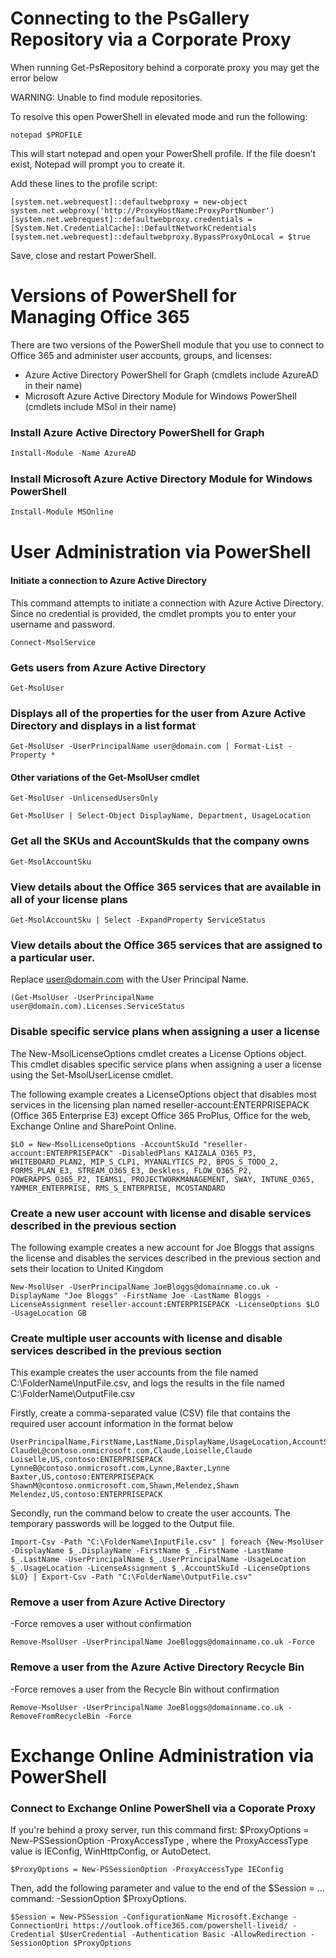 # Connecting to the PsGallery Repository via a Corporate Proxy
When running Get-PsRepository behind a corporate proxy you may get the error below  

WARNING: Unable to find module repositories.

To resolve this open PowerShell in elevated mode and run the following:
```
notepad $PROFILE
```
This will start notepad and open your PowerShell profile. If the file doesn’t exist, Notepad will prompt you to create it.

Add these lines to the profile script:
```
[system.net.webrequest]::defaultwebproxy = new-object system.net.webproxy('http://ProxyHostName:ProxyPortNumber')
[system.net.webrequest]::defaultwebproxy.credentials = [System.Net.CredentialCache]::DefaultNetworkCredentials
[system.net.webrequest]::defaultwebproxy.BypassProxyOnLocal = $true
```
Save, close and restart PowerShell.
# Versions of PowerShell for Managing Office 365
There are two versions of the PowerShell module that you use to connect to Office 365 and administer user accounts, groups, and licenses:
- Azure Active Directory PowerShell for Graph (cmdlets include AzureAD in their name)
- Microsoft Azure Active Directory Module for Windows PowerShell (cmdlets include MSol in their name)
### Install Azure Active Directory PowerShell for Graph
```PowerShell
Install-Module -Name AzureAD
```
### Install Microsoft Azure Active Directory Module for Windows PowerShell
```PowerShell
Install-Module MSOnline
```
# User Administration via PowerShell
#### Initiate a connection to Azure Active Directory
This command attempts to initiate a connection with Azure Active Directory. Since no credential is provided, the cmdlet prompts you to enter your username and password.
```
Connect-MsolService
```
### Gets users from Azure Active Directory
```
Get-MsolUser
```
### Displays all of the properties for the user from Azure Active Directory and displays in a list format
```
Get-MsolUser -UserPrincipalName user@domain.com | Format-List -Property *
```
#### Other variations of the Get-MsolUser cmdlet
```
Get-MsolUser -UnlicensedUsersOnly
```
```
Get-MsolUser | Select-Object DisplayName, Department, UsageLocation
```
### Get all the SKUs and AccountSkuIds that the company owns
```
Get-MsolAccountSku
```
### View details about the Office 365 services that are available in all of your license plans
```
Get-MsolAccountSku | Select -ExpandProperty ServiceStatus
```
### View details about the Office 365 services that are assigned to a particular user.
Replace user@domain.com with the User Principal Name.
```
(Get-MsolUser -UserPrincipalName user@domain.com).Licenses.ServiceStatus
```
### Disable specific service plans when assigning a user a license
The New-MsolLicenseOptions cmdlet creates a License Options object. This cmdlet disables specific service plans when assigning a user a license using the Set-MsolUserLicense cmdlet.

The following example creates a LicenseOptions object that disables most services in the licensing plan named reseller-account:ENTERPRISEPACK (Office 365 Enterprise E3) except Office 365 ProPlus, Office for the web, Exchange Online and SharePoint Online.
```
$LO = New-MsolLicenseOptions -AccountSkuId "reseller-account:ENTERPRISEPACK" -DisabledPlans KAIZALA_O365_P3, WHITEBOARD_PLAN2, MIP_S_CLP1, MYANALYTICS_P2, BPOS_S_TODO_2, FORMS_PLAN_E3, STREAM_O365_E3, Deskless, FLOW_O365_P2, POWERAPPS_O365_P2, TEAMS1, PROJECTWORKMANAGEMENT, SWAY, INTUNE_O365, YAMMER_ENTERPRISE, RMS_S_ENTERPRISE, MCOSTANDARD
```
### Create a new user account with license and disable services described in the previous section

The following example creates a new account for Joe Bloggs that assigns the license and disables the services described in the previous section and sets their location to United Kingdom
```
New-MsolUser -UserPrincipalName JoeBloggs@domainname.co.uk -DisplayName "Joe Bloggs" -FirstName Joe -LastName Bloggs -LicenseAssignment reseller-account:ENTERPRISEPACK -LicenseOptions $LO -UsageLocation GB
```
### Create multiple user accounts with license and disable services described in the previous section
This example creates the user accounts from the file named C:\FolderName\InputFile.csv, and logs the results in the file named C:\FolderName\OutputFile.csv  

Firstly, create a comma-separated value (CSV) file that contains the required user account information in the format below
```
UserPrincipalName,FirstName,LastName,DisplayName,UsageLocation,AccountSkuId
ClaudeL@contoso.onmicrosoft.com,Claude,Loiselle,Claude Loiselle,US,contoso:ENTERPRISEPACK
LynneB@contoso.onmicrosoft.com,Lynne,Baxter,Lynne Baxter,US,contoso:ENTERPRISEPACK
ShawnM@contoso.onmicrosoft.com,Shawn,Melendez,Shawn Melendez,US,contoso:ENTERPRISEPACK
```
Secondly, run the command below to create the user accounts. The temporary passwords will be logged to the Output file.
```
Import-Csv -Path "C:\FolderName\InputFile.csv" | foreach {New-MsolUser -DisplayName $_.DisplayName -FirstName $_.FirstName -LastName $_.LastName -UserPrincipalName $_.UserPrincipalName -UsageLocation $_.UsageLocation -LicenseAssignment $_.AccountSkuId -LicenseOptions $LO} | Export-Csv -Path "C:\FolderName\OutputFile.csv"
 ```
### Remove a user from Azure Active Directory
-Force removes a user without confirmation
```
Remove-MsolUser -UserPrincipalName JoeBloggs@domainname.co.uk -Force
```
### Remove a user from the Azure Active Directory Recycle Bin
-Force removes a user from the Recycle Bin without confirmation
```
Remove-MsolUser -UserPrincipalName JoeBloggs@domainname.co.uk -RemoveFromRecycleBin -Force
```
# Exchange Online Administration via PowerShell
### Connect to Exchange Online PowerShell via a Coporate Proxy
If you're behind a proxy server, run this command first: $ProxyOptions = New-PSSessionOption -ProxyAccessType <Value>, where the ProxyAccessType value is IEConfig, WinHttpConfig, or AutoDetect.
```
$ProxyOptions = New-PSSessionOption -ProxyAccessType IEConfig
```
Then, add the following parameter and value to the end of the $Session = ... command: -SessionOption $ProxyOptions.
```
$Session = New-PSSession -ConfigurationName Microsoft.Exchange -ConnectionUri https://outlook.office365.com/powershell-liveid/ -Credential $UserCredential -Authentication Basic -AllowRedirection -SessionOption $ProxyOptions
```


